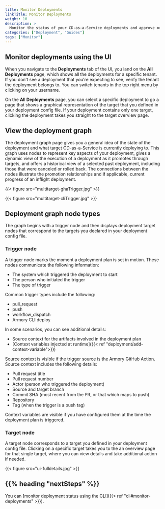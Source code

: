 ```yaml
---
title: Monitor Deployments
linkTitle: Monitor Deployments
weight: 10
description: >
  Monitor the status of your CD-as-a-Service deployments and approve or roll back deployments. View information such as deployment status, pull request lineage, deployment triggers, and target details.
categories: ["Deployment", "Guides"]
tags: ["Monitor"]
---
```



## Monitor deployments using the UI

When you navigate to the **Deployments** tab of the UI, you land on the **All Deployments** page, which shows all the deployments for a specific tenant. If you don't see a deployment that you're expecting to see, verify the tenant the deployment belongs to. You can switch tenants in the top right menu by clicking on your username.

On the **All Deployments** page, you can select a specific deployment to go a page that shows a graphical representation of the target that you defined in your deployment config file. If your deployment contains only one target, clicking the deployment takes you straight to the target overview page.

## View the deployment graph

The deployment graph page gives you a general idea of the state of the deployment and what target CD-as-a-Service is currently deploying to. This graph uses nodes to represent key aspects of your deployment, gives a dynamic view of the execution of a deployment as it promotes through targets, and offers a historical view of a selected past deployment, including those that were canceled or rolled back. The connections between the nodes illustrate the promotion relationships and if applicable, current progress of an inflight deployment.

{{< figure src="multitarget-ghaTrigger.jpg" >}}

{{< figure src="multitarget-cliTrigger.jpg" >}}

## Deployment graph node types

The graph begins with a trigger node and then displays deployment target nodes that correspond to the targets you declared in your deployment config file.

### Trigger node

A trigger node marks the moment a deployment plan is set in motion. These nodes communicate the following information:

* The system which triggered the deployment to start
* The person who initiated the trigger
* The type of trigger

Common trigger types include the following:

* pull_request
* push
* workflow_dispatch
* Armory CLI deploy

In some scenarios, you can see additional details:

* Source context for the artifacts involved in the deployment plan
* [Context variables injected at runtime]({{< ref "deployment/add-context-variable">}})

Source context is visible if the trigger source is the Armory GitHub Action. Source context includes the following details:

* Pull request title
* Pull request number
* Actor (person who triggered the deployment)
* Source and target branch
* Commit SHA (most recent from the PR, or that which maps to push)
* Repository
* Tag (when the trigger is a push tag)

Context variables are visible if you have configured them at the time the deployment plan is triggered.

### Target node

A target node corresponds to a target you defined in your deployment config file. Clicking on a specific target takes you to the an overview page for that single target, where you can view details and take additional action if needed.

{{< figure src="ui-fulldetails.jpg" >}}

## {{% heading "nextSteps" %}}

You can [monitor deployment status using the CLI]({{< ref "cli#monitor-deployments" >}}).

